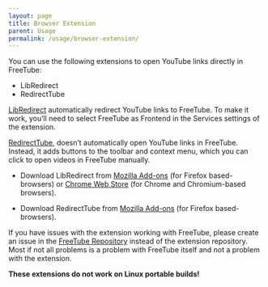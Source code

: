 ```yaml
---
layout: page
title: Browser Extension
parent: Usage
permalink: /usage/browser-extension/
---
```


You can use the following extensions to open YouTube links directly in FreeTube:

- LibRedirect
- RedirectTube

[LibRedirect](https://libredirect.github.io/) automatically redirect YouTube links to FreeTube. To make it work, you’ll need to select FreeTube as Frontend in the Services settings of the extension.

[RedirectTube](https://github.com/MStankiewiczOfficial/RedirectTube), doesn’t automatically open YouTube links in FreeTube. Instead, it adds buttons to the toolbar and context menu, which you can click to open videos in FreeTube manually.

- Download LibRedirect from [Mozilla Add-ons](https://addons.mozilla.org/firefox/addon/libredirect/) (for Firefox based-browsers) or [Chrome Web Store](https://libredirect.github.io/download_chromium.html) (for Chrome and Chromium-based browsers).

- Download RedirectTube from [Mozilla Add-ons](https://addons.mozilla.org/firefox/addon/redirecttube/) (for Firefox based-browsers).

If you have issues with the extension working with FreeTube, please create an issue in the [FreeTube Repository](https://github.com/FreeTubeApp/FreeTube) instead of the extension repository. Most if not all problems is a problem with FreeTube itself and not a problem with the extension.

**These extensions do not work on Linux portable builds!**
